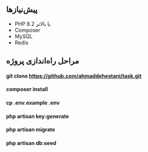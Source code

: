 

## پیش‌نیازها

- PHP 8.2 یا بالاتر
- Composer
- MySQL
- Redis
## مراحل راه‌اندازی پروژه
#### git clone https://github.com/ahmaddehestani/task.git
#### composer install
#### cp .env.example .env
#### php artisan key:generate
#### php artisan migrate
#### php artisan db:seed 

 

